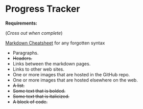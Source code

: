 # Progress Tracker

**Requirements:**

(*Cross out when complete*)

[Markdown Cheatsheet](https://www.markdownguide.org/cheat-sheet/) for any forgotten syntax

* Paragraphs.
* ~~Headers.~~ 
* Links between the markdown pages.
* Links to other web sites.
* One or more images that are hosted in the GitHub repo.
* One or more images that are hosted elsewhere on the web.
* ~~A list.~~
* ~~Some text that is bolded.~~
* ~~Some text that is italicized.~~
* ~~A block of code.~~
